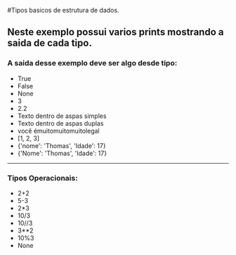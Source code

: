 #Tipos basicos de estrutura de dados.

Neste exemplo possui varios prints mostrando a saida de cada tipo. 
--- 

### A saida desse exemplo deve ser algo desde tipo:


- True
- False
- None
- 3
- 2.2
- Texto dentro de aspas simples
- Texto dentro de aspas duplas
- você émuitomuitomuitolegal
- [1, 2, 3]
- {'nome': 'Thomas', 'Idade': 17}
- {'Nome': 'Thomas', 'Idade': 17}

--- 
### Tipos Operacionais:

   - 2+2
   - 5-3
   - 2*3
   - 10/3
   - 10//3
   - 3**2
   - 10%3
   - None
